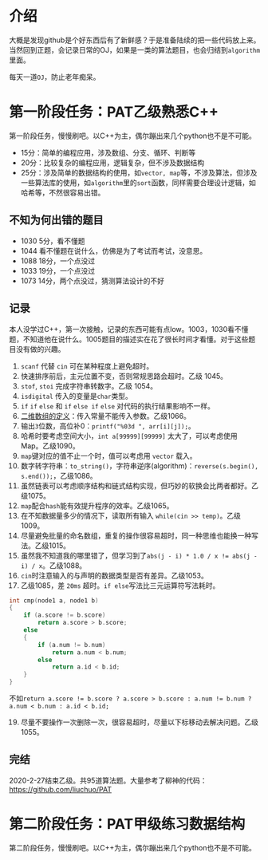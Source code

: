 # 介绍

大概是发现github是个好东西后有了新鲜感？于是准备陆续的把一些代码放上来。当然回到正题，会记录日常的OJ，如果是一类的算法题目，也会归结到`algorithm`里面。

每天一道`OJ`，防止老年痴呆。

# 第一阶段任务：PAT乙级熟悉C++

第一阶段任务，慢慢刷吧。以C++为主，偶尔蹦出来几个python也不是不可能。
- 15分：简单的编程应用，涉及数组、分支、循环、判断等
- 20分：比较复杂的编程应用，逻辑复杂，但不涉及数据结构
- 25分：涉及简单的数据结构的使用，如`vector, map`等，不涉及算法，但涉及一些算法库的使用，如`algorithm`里的`sort`函数，同样需要合理设计逻辑，如哈希等，不然很容易出错。

## 不知为何出错的题目

- 1030 5分，看不懂题
- 1044 看不懂题在说什么，仿佛是为了考试而考试，没意思。
- 1088 18分，一个点没过
- 1033 19分，一个点没过
- 1073 14分，两个点没过，猜测算法设计的不好

## 记录

本人没学过C++，第一次接触，记录的东西可能有点low。1003，1030看不懂题，不知道他在说什么。1005题目的描述实在花了很长时间才看懂。对于这些题目没有做的兴趣。

1. `scanf` 代替 `cin` 可在某种程度上避免超时。
2. 快速排序前后，主元位置不变，否则常规思路会超时。乙级 1045。
3. `stof`, `stoi` 完成字符串转数字。乙级 1054。
4. `isdigital` 传入的变量是`char`类型。
5. `if` `if` `else` 和 `if` `else if` `else` 对代码的执行结果影响不一样。
6. [二维数组的定义](https://blog.csdn.net/FX677588/article/details/52708813)：传入常量不能传入参数。乙级1066。
7. 输出`3`位数，高位补0：`printf("%03d ", arr[i][j]);`。
8. 哈希时要考虑空间大小，`int a[99999][99999]` 太大了，可以考虑使用 Map。乙级1090。
9. `map`键对应的值不止一个时，值可以考虑用 `vector` 载入。
10. 数字转字符串：`to_string()`，字符串逆序(algorithm)：`reverse(s.begin(), s.end());`，乙级1086。
11. 虽然链表可以考虑顺序结构和链式结构实现，但巧妙的软换会比两者都好。乙级1075。
12. `map`配合`hash`能有效提升程序的效率。乙级1065。
14. 在不知数据量多少的情况下，读取所有输入 `while(cin >> temp)`。乙级1009。
15. 尽量避免批量的命名数组，重复的操作很容易超时，同一种思维也能换一种写法。乙级1015。
16. 虽然我不知道我的哪里错了，但学习到了`abs(j - i) * 1.0 / x != abs(j - i) / x`。乙级1088。
17. `cin`时注意输入的与声明的数据类型是否有差异。乙级1053。
18. 乙级1085，差 `20ms` 超时。`if else`写法比三元运算符写法耗时。
```cpp
int cmp(node1 a, node1 b)
{
    if (a.score != b.score)
        return a.score > b.score;
    else
    {
        if (a.num != b.num)
            return a.num < b.num;
        else
            return a.id < b.id;
    }
}
```
不如`return a.score != b.score ? a.score > b.score : a.num != b.num ? a.num < b.num : a.id < b.id;`

19. 尽量不要操作一次删除一次，很容易超时，尽量以下标移动去解决问题。乙级1055。

## 完结

2020-2-27结束乙级。共95道算法题。大量参考了柳神的代码：https://github.com/liuchuo/PAT

# 第二阶段任务：PAT甲级练习数据结构

第二阶段任务，慢慢刷吧。以C++为主，偶尔蹦出来几个python也不是不可能。